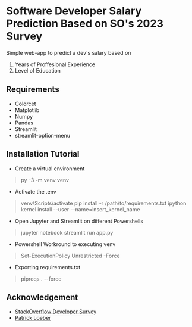 

# Software Developer Salary Prediction Based on SO's 2023 Survey 
Simple web-app to predict a dev's salary based on
 1. Years of Proffesional Experience
 2. Level of Education

## Requirements
* Colorcet
* Matplotlib
* Numpy
* Pandas
* Streamlit
* streamlit-option-menu

## Installation Tutorial
* Create a virtual environment
> py -3 -m venv venv
* Activate the .env
> venv\Scripts\activate
> pip install -r /path/to/requirements.txt
> ipython kernel install --user --name=insert_kernel_name
* Open Jupyter and Streamlit on different Powershells
>jupyter notebook
>streamlit run app.py

* Powershell Workround to executing venv
>Set-ExecutionPolicy Unrestricted -Force

* Exporting requirements.txt
>pipreqs . --force

  ## Acknowledgement

* [StackOverflow Developer Survey](https://survey.stackoverflow.co/)
* [Patrick Loeber](https://youtu.be/xl0N7tHiwlw?si=zRUFDqLsBo21_5wG)
